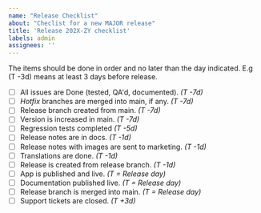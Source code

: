 ```yaml
---
name: "Release Checklist"
about: "Checlist for a new MAJOR release"
title: 'Release 202X-ZY checklist'
labels: admin
assignees: ''
---
```

The items should be done in order and no later than the day indicated. E.g (T -3d) means at least 3 days before release.

- [ ] All issues are Done (tested, QA'd, documented). _(T -7d)_
- [ ] _Hotfix_ branches are merged into main, if any. _(T -7d)_
- [ ] Release branch created from main. _(T -7d)_
- [ ] Version is increased in main. _(T -7d)_ 
- [ ] Regression tests completed _(T -5d)_
- [ ] Release notes are in docs. _(T -1d)_
- [ ] Release notes with images are sent to marketing. _(T -1d)_
- [ ] Translations are done. _(T -1d)_
- [ ] Release is created from release branch. _(T -1d)_
- [ ] App is published and live. _(T = Release day)_
- [ ] Documentation published live. _(T = Release day)_
- [ ] Release branch is merged into main. _(T = Release day)_
- [ ] Support tickets are closed. _(T +3d)_
